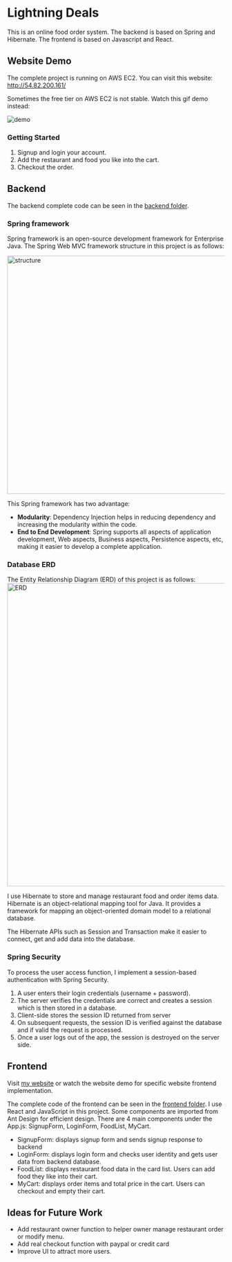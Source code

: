 

# Lightning Deals
This is an online food order system. The backend is based on Spring and Hibernate. The frontend is based on Javascript and React. 

## Website Demo 
The complete project is running on AWS EC2. You can visit this website: http://54.82.200.161/ 

Sometimes the free tier on AWS EC2 is not stable. Watch this gif demo instead:

![demo](https://github.com/oliver1112/OnlineOrder/blob/main/assets/onlineorder-demo.gif)
### Getting Started
1. Signup and login your account.
2. Add the restaurant and food you like into the cart.
3. Checkout the order.


## Backend
The backend complete code can be seen in the [backend folder](https://github.com/oliver1112/OnlineOrder/tree/main/backend).

### Spring framework
Spring framework is an open-source development framework for Enterprise Java. The Spring Web MVC framework structure in this project is as follows:

<img src="https://github.com/oliver1112/OnlineOrder/blob/main/assets/project%20structure.png" alt="structure" width="550"/>


This Spring framework has two advantage:
- **Modularity**: Dependency Injection helps in reducing dependency and increasing the modularity within the code.
- **End to End Development**:  Spring supports all aspects of application development, Web aspects, Business aspects, Persistence aspects, etc, making it easier to develop a complete application.


### Database ERD
The Entity Relationship Diagram (ERD) of this project is as follows:
<img src="https://github.com/oliver1112/OnlineOrder/blob/main/assets/erd.png" alt="ERD" width="700"/>

I use Hibernate to store and manage restaurant food and order items data. Hibernate is an object-relational mapping tool for Java. It provides a framework for mapping an object-oriented domain model to a relational database.

The Hibernate APIs such as Session and Transaction make it easier to connect, get and add data into the database.


### Spring Security
To process the user access function, I implement a session-based authentication with Spring Security.
1. A user enters their login credentials (username + password).
2. The server verifies the credentials are correct and creates a session which is then stored in a database.
3. Client-side stores the session ID returned from server
4. On subsequent requests, the session ID is verified against the database and if valid the request is processed.
5. Once a user logs out of the app, the session is destroyed on the server side.


## Frontend
Visit [my website](http://54.82.200.161/) or watch the website demo for specific website frontend implementation.


The complete code of the frontend can be seen in the [frontend folder](https://github.com/oliver1112/OnlineOrder/tree/main/frontend).
I use React and JavaScript in this project. Some components are imported from Ant Design for efficient design. There are 4 main components under the App.js: SignupForm, LoginForm, FoodList, MyCart.
- SignupForm: displays signup form and sends signup response to backend
- LoginForm: displays login form and checks user identity and gets user data from backend database.
- FoodList: displays restaurant food data in the card list. Users can add food they like into their cart.
- MyCart: displays order items and total price in the cart. Users can checkout and empty their cart.

## Ideas for Future Work
- Add restaurant owner function to helper owner manage restaurant order or modify menu.
- Add real checkout function with paypal or credit card
- Improve UI to attract more users.
